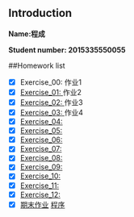 ## Introduction
**Name:程成**

**Student number: 2015335550055**

##Homework list
- [x] Exercise_00:
作业1
- [x] [Exercise_01: ](https://github.com/maihuadexiaonanhai/computationalphysics_N2015335550055/blob/master/Exercise_01/Homework_1.md)
作业2
- [x] [Exercise_02: ](https://github.com/maihuadexiaonanhai/computationalphysics_N2015335550055/blob/master/Exercise_02/Homework_02.md)
作业3
- [x] [Exercise_03: ](https://github.com/maihuadexiaonanhai/computationalphysics_N2015335550055/blob/master/Exercise_03/Homework_03.md)
作业4
- [x] [Exercise_04: ]()
- [x] [Exercise_05: ]()
- [x] [Exercise_06: ]()
- [x] [Exercise_07: ]()
- [x] [Exercise_08: ]()
- [x] [Exercise_09: ]()
- [x] [Exercise_10: ]()
- [x] [Exercise_11: ]()
- [x] [Exercise_12: ]()       
- [x] [期末作业](https://github.com/maihuadexiaonanhai/computationalphysics_N2015335550055/blob/master/final/Final%20Python.pdf) [程序](https://github.com/maihuadexiaonanhai/computationalphysics_N2015335550055/blob/master/final/python_tkinter_peng.1.1.py)
